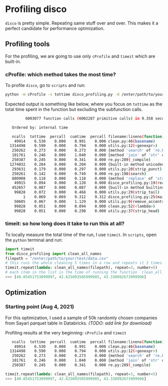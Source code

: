 # Profiling disco

`disco` is pretty simple. Repeating same stuff over and over. This makes it a perfect candidate for performance optimization.

## Profiling tools
For the profiling, we are going to use only `cProfile` and `timeit` which are built-in.

### cProfile: which method takes the most time?

To profile `disco`, go to `scripts` and run:

```bash
python -m cProfile -s tottime disco_profiling.py -d /enter/path/to/your/test/data.csv
```

Expected output is something like below, where you focus on `tottime` as the total time spent in the function but excluding the subfunction calls.

```bash
         6003077 function calls (6002287 primitive calls) in 9.358 seconds

   Ordered by: internal time

   ncalls  tottime  percall  cumtime  percall filename:lineno(function)
    49914    6.530    0.000    8.991    0.000 clean.py:46(basename)
  1314498    0.590    0.000    0.794    0.000 utils.py:12(<genexpr>)
   250262    0.273    0.000    0.273    0.000 {method 'search' of 're.Pattern' objects}
   101761    0.246    0.000    1.040    0.000 {method 'join' of 'str' objects}
   250387    0.245    0.000    0.341    0.000 re.py:289(_compile)
  1274032    0.204    0.000    0.204    0.000 {built-in method unicodedata.category}
   293631    0.179    0.000    0.297    0.000 utils.py:20(strip_punct)
   250261    0.142    0.000    0.749    0.000 re.py:198(search)
   880908    0.118    0.000    0.118    0.000 {method 'replace' of 'str' objects}
    49915    0.094    0.000    0.120    0.000 disco_profiling.py:19(read_names)
   452657    0.087    0.000    0.087    0.000 {built-in method builtins.isinstance}
    99828    0.072    0.000    0.468    0.000 utils.py:29(strip_tail)
        1    0.069    0.069    9.312    9.312 disco_profiling.py:25(main)
    50605    0.067    0.000    1.129    0.000 utils.py:9(remove_accents)
    99828    0.051    0.000    0.094    0.000 clean.py:52(<lambda>)
    99828    0.051    0.000    0.298    0.000 utils.py:37(strip_head)
```

### timeit: so how long does it take to run this at all?

To locally measure the total time of the run, I use `timeit`. In `scripts`, open the `python` terminal and run:

```python
import timeit
from disco_profiling import clean_all_names
filepath = "/enter/path/to/your/test/data.csv"
# this runs the whole cleaning 5 times in a row and repeats it 3 times.
timeit.repeat(lambda: clean_all_names(filepath), repeat=3, number=5)
# each item in the list is the time of running the function `clean_all_names` 5-times (given by `number` parameter)
>>> [40.85451753099997, 42.625093505999985, 43.338992673999996]
```

## Optimization
### Starting point (Aug 4, 2021)
For this optimization, I used a sample of 50k randomly chosen companies from Sayari parquet table in Databricks. _(TODO: add link for download)_

Profiling results at the very beginning: `cProfile` and `timeit`
```bash
   ncalls  tottime  percall  cumtime  percall filename:lineno(function)
    49914    6.530    0.000    8.991    0.000 clean.py:46(basename)
  1314498    0.590    0.000    0.794    0.000 utils.py:12(<genexpr>)
   250262    0.273    0.000    0.273    0.000 {method 'search' of 're.Pattern' objects}
   101761    0.246    0.000    1.040    0.000 {method 'join' of 'str' objects}
   250387    0.245    0.000    0.341    0.000 re.py:289(_compile)
```
```python
timeit.repeat(lambda: clean_all_names(filepath), repeat=3, number=5)
>>> [40.85451753099997, 42.625093505999985, 43.338992673999996]
```
